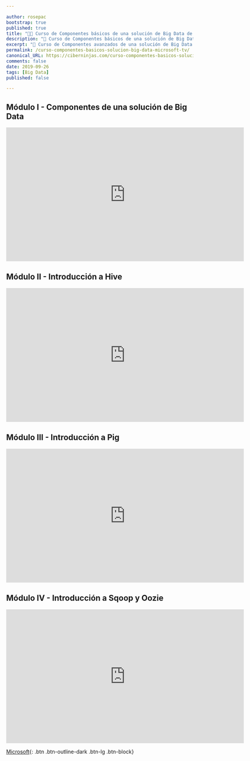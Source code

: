 ```yaml
---

author: rosepac
bootstrap: true
published: true
title: "👨‍🏫 Curso de Componentes básicos de una solución de Big Data de Microsoft TV"
description: "📂 Curso de Componentes básicos de una solución de Big Data de Microsoft TV"
excerpt: "📂 Curso de Componentes avanzados de una solución de Big Data de Microsoft TV"
permalink: /curso-componentes-basicos-solucion-big-data-microsoft-tv/
canonical_URL: https://ciberninjas.com/curso-componentes-basicos-solucion-big-data-microsoft-tv/
comments: false
date: 2019-09-26
tags: [Big Data]
published: false

---
```


## Módulo I - Componentes de una solución de Big Data

<iframe src="https://channel9.msdn.com/Series/Componentes-bsicos-de-una-solucin-de-Big-Data/Mdulo-I-Componentes-de-una-solucin-de-Big-Data/player?format=html5" width="640" height="360" allowfullscreen="" frameborder="0" title="Módulo I - Componentes de una solución de Big Data - Microsoft Channel 9 Video"></iframe>

## Módulo II - Introducción a Hive

<iframe src="https://channel9.msdn.com/Series/Componentes-bsicos-de-una-solucin-de-Big-Data/Mdulo-II-Introduccin-a-Hive/player?format=html5" width="640" height="360" allowfullscreen="" frameborder="0" title="Módulo II - Introducción a Hive - Microsoft Channel 9 Video"></iframe>

## Módulo III - Introducción a Pig

<iframe src="https://channel9.msdn.com/Series/Componentes-bsicos-de-una-solucin-de-Big-Data/Mdulo-III-Introduccin-a-Pig/player?format=html5" width="640" height="360" allowfullscreen="" frameborder="0" title="Módulo III - Introducción a Pig - Microsoft Channel 9 Video"></iframe>

## Módulo IV - Introducción a Sqoop y Oozie

<iframe src="https://channel9.msdn.com/Series/Componentes-bsicos-de-una-solucin-de-Big-Data/Mdulo-IV-Introduccin-a-Sqoop-y-Oozie/player?format=html5" width="640" height="360" allowfullscreen="" frameborder="0" title="Módulo IV - Introducción a Sqoop y Oozie - Microsoft Channel 9 Video"></iframe>

[<i class="fab fa-windows"></i> Microsoft](/cursos-tecnologia-microsoft/){: .btn .btn-outline-dark .btn-lg .btn-block}
